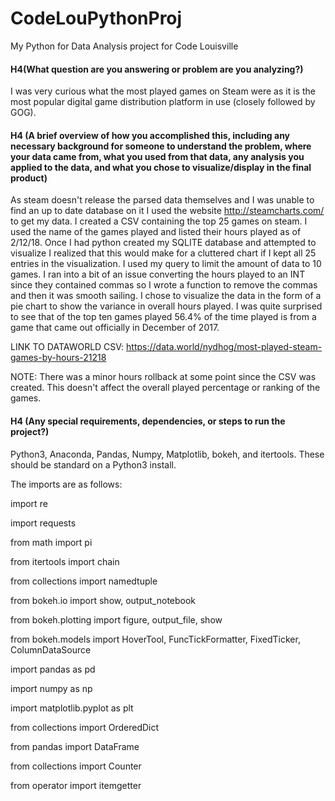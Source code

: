 # CodeLouPythonProj
My Python for Data Analysis project for Code Louisville


#### H4(What question are you answering or problem are you analyzing?)  
I was very curious what the most played games on Steam were as it is the most popular digital game distribution platform in use (closely followed by GOG).  

#### H4 (A brief overview of how you accomplished this, including any necessary background for someone to understand the problem, where your data came from, what you used from that data, any analysis you applied to the data, and what you chose to visualize/display in the final product)
As steam doesn't release the parsed data themselves and I was unable to find an up to date database on it I used the website http://steamcharts.com/ to get my data.  I created a CSV containing the top 25 games on steam.  I used the name of the games played and listed their hours played as of 2/12/18.  Once I had python created my SQLITE database and attempted to visualize I realized that this would make for a cluttered chart if I kept all 25 entries in the visualization.  I used my query to limit the amount of data to 10 games.  I ran into a bit of an issue converting the hours played to an INT since they contained commas so I wrote a function to remove the commas and then it was smooth sailing.  I chose to visualize the data in the form of a pie chart to show the variance in overall hours played.  I was quite surprised to see that of the top ten games played 56.4% of the time played is from a game that came out officially in December of 2017.

LINK TO DATAWORLD CSV: https://data.world/nydhog/most-played-steam-games-by-hours-21218

NOTE: There was a minor hours rollback at some point since the CSV was created.  This doesn't affect the overall played percentage or ranking of the games.

#### H4 (Any special requirements, dependencies, or steps to run the project?)

Python3, Anaconda, Pandas, Numpy, Matplotlib, bokeh, and itertools.  These should be standard on a Python3 install.

The imports are as follows:

import re

import requests

from math import pi

from itertools import chain

from collections import namedtuple

from bokeh.io import show, output_notebook

from bokeh.plotting import figure, output_file, show

from bokeh.models import HoverTool, FuncTickFormatter, FixedTicker, ColumnDataSource

import pandas as pd

import numpy as np

import matplotlib.pyplot as plt

from collections import OrderedDict

from pandas import DataFrame

from collections import Counter

from operator import itemgetter

